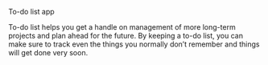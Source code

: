 To-do list app

To-do list helps you get a handle on management of more long-term projects and plan ahead for the future.
By keeping a to-do list, you can make sure to track even the things you normally don’t remember and things will
get done very soon. 
